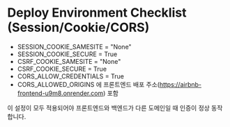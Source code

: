 # Deploy Environment Checklist (Session/Cookie/CORS)

- SESSION_COOKIE_SAMESITE = "None"
- SESSION_COOKIE_SECURE = True
- CSRF_COOKIE_SAMESITE = "None"
- CSRF_COOKIE_SECURE = True
- CORS_ALLOW_CREDENTIALS = True
- CORS_ALLOWED_ORIGINS 에 프론트엔드 배포 주소(https://airbnb-frontend-u9m8.onrender.com) 포함

이 설정이 모두 적용되어야 프론트엔드와 백엔드가 다른 도메인일 때 인증이 정상 동작합니다.
